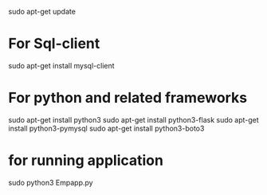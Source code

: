 sudo apt-get update
# For Sql-client
sudo apt-get install mysql-client
# For python and related frameworks
sudo apt-get install python3 
sudo apt-get install python3-flask
sudo apt-get install python3-pymysql
sudo apt-get install python3-boto3
# for running application
sudo python3 Empapp.py
